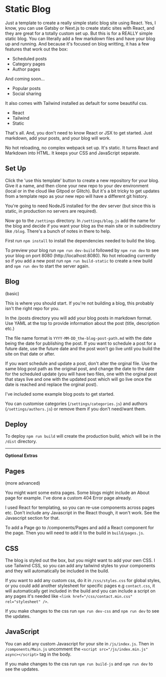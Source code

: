 # Static Blog

Just a template to create a really simple static blog site using React. Yes, I know, you can use Gatsby or Next.js to create static sites with React, and they are great for a totally custom set up. But this is for a REALLY simple static blog. You can literally add a few markdown files and have your blog up and running. And because it's focused on blog writting, it has a few features that work out the box:

- Scheduled posts
- Category pages
- Author pages

And coming soon...

- Popular posts
- Social sharing

It also comes with Tailwind installed as default for some beautiful css.

- React
- Tailwind
- Static

That's all. And, you don't need to know React or JSX to get started. Just markdown, add your posts, and your blog will work.

No hot reloading, no complex webpack set up. It's static. It turns React and Markdown into HTML. It keeps your CSS and JavaScript separate. 

## Set Up

Click the 'use this template' button to create a new repository for your blog. Give it a name, and then clone your new repo to your dev environment (local or in the cloud like Gitpod or Glitch). But it's a bit tricky to get updates from a template repo as your new repo will have a different git history.

You're going to need NodeJS installed for the dev server (but since this is static, in production no servers are required).

Now go to the `/settings` directory. In `/settings/blog.js` add the name for the blog and decide if you want your blog as the main site or in subdirectory like `/blog`. There's a bunch of notes in there to help.

First run `npm install` to install the dependencies needed to build the blog.

To preview your blog run `npm run dev-build` followed by `npm run dev` to see your blog on port 8080 (http://localhost:8080). No hot reloading currently so if you add a new post run `npm run build-static` to create a new build and `npm run dev` to start the server again. 

## Blog

(basic)

This is where you should start. If you're not building a blog, this probably isn't the right repo for you. 

In the /posts directory you will add your blog posts in markdown format. Use YAML at the top to provide information about the post (title, description etc.)

The file name format is `YYYY-MM-DD_the-blog-post-path.md` with the date being the date for publishing the post. If you want to schedule a post for a future date, use the future date and the post won't go live until you build the site on that date or after.

If you want schedule and update a post, don't alter the orginal file. Use the same blog post path as the original post, and change the date to the date for the scheduled update (you will have two files, one with the orginal post that stays live and one with the updated post which will go live once the date is reached and replace the orginal post).

I've included some example blog posts to get started.

You can customise categories (`/settings/categories.js`) and authors (`/settings/authors.js`) or remove them if you don't need/want them.

## Deploy

To deploy `npm run build` will create the production build, which will be in the `/dist` directory.

---

**Optional Extras**

## Pages

(more advanced)

You might want some extra pages. Some blogs might include an About page for example. I've done a custom 404 Error page already.

I used React for templating, so you can re-use components across pages etc. Don't include any Javascript in the React though, it won't work. See the Javascript section for that.

To add a Page go to /components/Pages and add a React component for the page. Then you will need to add it to the build in `build/pages.js`.

## CSS

The blog is styled out the box, but you might want to add your own CSS. I use Tailwind CSS, so you can add any tailwind styles to your components and they will automatically be included in the build.

If you want to add any custom css, do it in `/css/styles.css` for global styles, or you could add another stylesheet for specific pages e.g `contact.css`, it will automatically get included in the build and you can include a script on any pages it's needed like `<link href="/css/contact.min.css" rel="stylesheet" />`. 

If you make changes to the css run `npm run dev-css` and `npm run dev` to see the updates.

## JavaScript

You can add any custom Javascript for your site in `/js/index.js`. Then in `/components/Main.js` uncomment the `<script src="/js/index.min.js" async></script>` tag in the body.

If you make changes to the css run `npm run build-js` and `npm run dev` to see the updates.